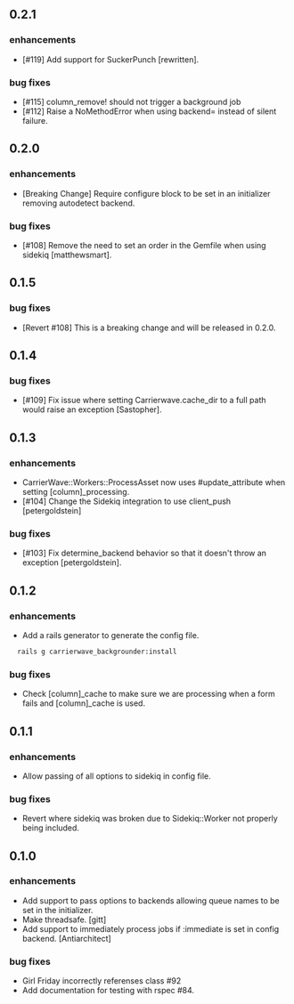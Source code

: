 ## 0.2.1

### enhancements
  * [#119] Add support for SuckerPunch [rewritten].

### bug fixes
  * [#115] column_remove! should not trigger a background job
  * [#112] Raise a NoMethodError when using backend= instead of silent failure.

## 0.2.0

### enhancements
  * [Breaking Change] Require configure block to be set in an initializer removing autodetect backend.

### bug fixes
  * [#108] Remove the need to set an order in the Gemfile when using sidekiq [matthewsmart].

## 0.1.5

### bug fixes
  * [Revert #108] This is a breaking change and will be released in 0.2.0.

## 0.1.4

### bug fixes
  * [#109] Fix issue where setting Carrierwave.cache_dir to a full path would raise an exception [Sastopher].

## 0.1.3

### enhancements
  * CarrierWave::Workers::ProcessAsset now uses #update_attribute when setting [column]_processing.
  * [#104] Change the Sidekiq integration to use client_push [petergoldstein]

### bug fixes
  * [#103] Fix determine_backend behavior so that it doesn't throw an exception [petergoldstein].

## 0.1.2

### enhancements
  * Add a rails generator to generate the config file.
```bash
  rails g carrierwave_backgrounder:install
```

### bug fixes
  * Check [column]_cache to make sure we are processing when a form fails and [column]_cache is used.

## 0.1.1

### enhancements
  * Allow passing of all options to sidekiq in config file.

### bug fixes
  * Revert where sidekiq was broken due to Sidekiq::Worker not properly being included.

## 0.1.0

### enhancements
  * Add support to pass options to backends allowing queue names to be set in the initializer.
  * Make threadsafe. [gitt]
  * Add support to immediately process jobs if :immediate is set in config backend. [Antiarchitect]

### bug fixes
  * Girl Friday incorrectly referenses class #92
  * Add documentation for testing with rspec #84.

